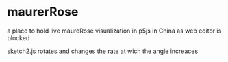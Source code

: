 # maurerRose
a place to hold live maureRose visualization in p5js in China as web editor is blocked

sketch2.js rotates and changes the rate at wich the angle increaces

